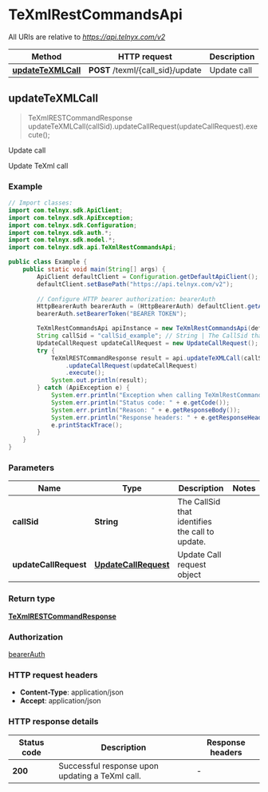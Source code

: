 # TeXmlRestCommandsApi

All URIs are relative to *https://api.telnyx.com/v2*

Method | HTTP request | Description
------------- | ------------- | -------------
[**updateTeXMLCall**](TeXmlRestCommandsApi.md#updateTeXMLCall) | **POST** /texml/{call_sid}/update | Update call



## updateTeXMLCall

> TeXmlRESTCommandResponse updateTeXMLCall(callSid).updateCallRequest(updateCallRequest).execute();

Update call

Update TeXml call

### Example

```java
// Import classes:
import com.telnyx.sdk.ApiClient;
import com.telnyx.sdk.ApiException;
import com.telnyx.sdk.Configuration;
import com.telnyx.sdk.auth.*;
import com.telnyx.sdk.model.*;
import com.telnyx.sdk.api.TeXmlRestCommandsApi;

public class Example {
    public static void main(String[] args) {
        ApiClient defaultClient = Configuration.getDefaultApiClient();
        defaultClient.setBasePath("https://api.telnyx.com/v2");
        
        // Configure HTTP bearer authorization: bearerAuth
        HttpBearerAuth bearerAuth = (HttpBearerAuth) defaultClient.getAuthentication("bearerAuth");
        bearerAuth.setBearerToken("BEARER TOKEN");

        TeXmlRestCommandsApi apiInstance = new TeXmlRestCommandsApi(defaultClient);
        String callSid = "callSid_example"; // String | The CallSid that identifies the call to update.
        UpdateCallRequest updateCallRequest = new UpdateCallRequest(); // UpdateCallRequest | Update Call request object
        try {
            TeXmlRESTCommandResponse result = api.updateTeXMLCall(callSid)
                .updateCallRequest(updateCallRequest)
                .execute();
            System.out.println(result);
        } catch (ApiException e) {
            System.err.println("Exception when calling TeXmlRestCommandsApi#updateTeXMLCall");
            System.err.println("Status code: " + e.getCode());
            System.err.println("Reason: " + e.getResponseBody());
            System.err.println("Response headers: " + e.getResponseHeaders());
            e.printStackTrace();
        }
    }
}
```

### Parameters


Name | Type | Description  | Notes
------------- | ------------- | ------------- | -------------
 **callSid** | **String**| The CallSid that identifies the call to update. |
 **updateCallRequest** | [**UpdateCallRequest**](UpdateCallRequest.md)| Update Call request object |

### Return type

[**TeXmlRESTCommandResponse**](TeXmlRESTCommandResponse.md)

### Authorization

[bearerAuth](../README.md#bearerAuth)

### HTTP request headers

- **Content-Type**: application/json
- **Accept**: application/json

### HTTP response details
| Status code | Description | Response headers |
|-------------|-------------|------------------|
| **200** | Successful response upon updating a TeXml call. |  -  |

